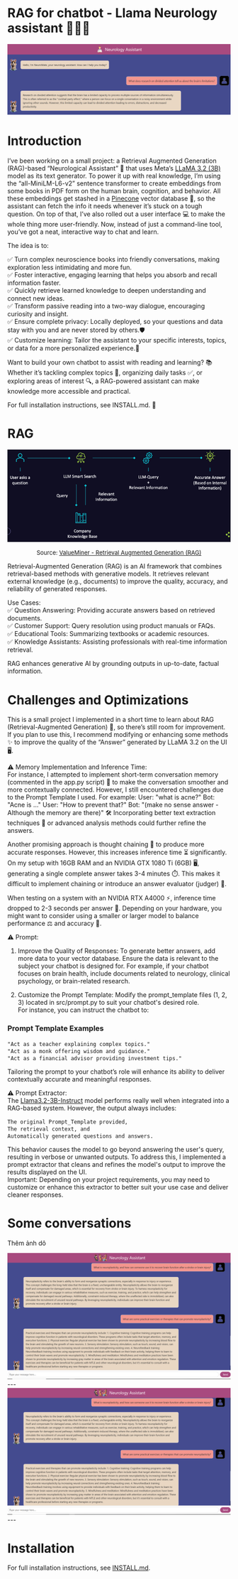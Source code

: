 # RAG for chatbot - Llama Neurology assistant 🦙🧠💬

<div align="center">
    <img src="./static/images/top.PNG" alt="RAG Architecture" />
</div>

# Introduction

I’ve been working on a small project: a Retrieval Augmented Generation (RAG)-based “Neurological Assistant” 🧠 that uses Meta’s [LLaMA 3.2 (3B)](https://ai.meta.com/blog/llama-3-2-connect-2024-vision-edge-mobile-devices/) model as its text generator. To power it up with real knowledge, I’m using the “all-MiniLM-L6-v2” sentence transformer to create embeddings from some books in PDF form on the human brain, cognition, and behavior. All these embeddings get stashed in a [Pinecone](https://www.pinecone.io/) vector database 🌲, so the assistant can fetch the info it needs whenever it’s stuck on a tough question. On top of that, I’ve also rolled out a user interface 💻 to make the whole thing more user-friendly. Now, instead of just a command-line tool, you’ve got a neat, interactive way to chat and learn.

The idea is to:  

✅ Turn complex neuroscience books into friendly conversations, making exploration less intimidating and more fun.  
✅ Foster interactive, engaging learning that helps you absorb and recall information faster.  
✅ Quickly retrieve learned knowledge to deepen understanding and connect new ideas.  
✅ Transform passive reading into a two-way dialogue, encouraging curiosity and insight.  
✅ Ensure complete privacy: Locally deployed, so your questions and data stay with you and are never stored by others.🛡️  
✅ Customize learning: Tailor the assistant to your specific interests, topics, or data for a more personalized experience.🎯  

Want to build your own chatbot to assist with reading and learning? 📚
Whether it’s tackling complex topics 🧠, organizing daily tasks ✅, or exploring areas of interest 🔍, a RAG-powered assistant can make knowledge more accessible and practical.

For full installation instructions, see INSTALL.md. 🚀



# RAG

<div align="center">
    <img src="./static/images/RAG.PNG" alt="RAG Architecture" title="RAG Architecture Diagram" />
    <p style="font-size: small;">Source: <a href="https://valueminer.eu/de/retrieval-augmented-generation-rag" target="_blank">ValueMiner - Retrieval Augmented Generation (RAG)</a></p>
</div>

Retrieval-Augmented Generation (RAG) is an AI framework that combines retrieval-based methods with generative models. It retrieves relevant external knowledge (e.g., documents) to improve the quality, accuracy, and reliability of generated responses.

Use Cases:  
    ✅ Question Answering: Providing accurate answers based on retrieved documents.  
    ✅ Customer Support: Query resolution using product manuals or FAQs.  
    ✅ Educational Tools: Summarizing textbooks or academic resources.  
    ✅ Knowledge Assistants: Assisting professionals with real-time information retrieval.  

RAG enhances generative AI by grounding outputs in up-to-date, factual information.



# Challenges and Optimizations

This is a small project I implemented in a short time to learn about RAG (Retrieval-Augmented Generation) 🧠, so there’s still room for improvement. If you plan to use this, I recommend modifying or enhancing some methods ✨ to improve the quality of the “Answer” generated by LLaMA 3.2 on the UI 🖥️.  

⚠️ Memory Implementation and Inference Time:  
For instance, I attempted to implement short-term conversation memory (commented in the app.py script) 💬 to make the conversation smoother and more contextually connected. However, I still encountered challenges due to the Prompt Template I used.
For example: 
    User: "what is acne?"
    Bot: "Acne is ..."
    User: "How to prevent that?"
    Bot: "(make no sense answer - Although the memory are there)"
🛠️ Incorporating better text extraction techniques 📄 or advanced analysis methods could further refine the answers.

Another promising approach is thought chaining 🔗 to produce more accurate responses. However, this increases inference time ⏳ significantly. On my setup with 16GB RAM and an NVIDIA GTX 1080 Ti (6GB) 🖥️, generating a single complete answer takes 3-4 minutes ⏱️. This makes it difficult to implement chaining or introduce an answer evaluator (judger) 🧐.

When testing on a system with an NVIDIA RTX A4000 ⚡, inference time dropped to 2-3 seconds per answer 🚀. Depending on your hardware, you might want to consider using a smaller or larger model to balance performance ⚖️ and accuracy 🎯.
 

⚠️ Prompt:  
1. Improve the Quality of Responses: To generate better answers, add more data to your vector database. Ensure the data is relevant to the subject your chatbot is designed for. For example, if your chatbot focuses on brain health, include documents related to neurology, clinical psychology, or brain-related research.

2. Customize the Prompt Template: Modify the prompt_template files (1, 2, 3) located in src/prompt.py to suit your chatbot's desired role.  
For instance, you can instruct the chatbot to:
### Prompt Template Examples

    "Act as a teacher explaining complex topics."  
    "Act as a monk offering wisdom and guidance."  
    "Act as a financial advisor providing investment tips."  

Tailoring the prompt to your chatbot’s role will enhance its ability to deliver contextually accurate and meaningful responses.

⚠️ Prompt Extractor:  
The [Llama3.2-3B-Instruct](https://huggingface.co/meta-llama/Llama-3.2-3B-Instruct) model performs really well when integrated into a RAG-based system. However, the output always includes:  

    The original Prompt_Template provided,
    The retrieval context, and
    Automatically generated questions and answers.

This behavior causes the model to go beyond answering the user's query, resulting in verbose or unwanted outputs. To address this, I implemented a prompt extractor that cleans and refines the model's output to improve the results displayed on the UI.  
Important: Depending on your project requirements, you may need to customize or enhance this extractor to better suit your use case and deliver cleaner responses.  



# Some conversations

Thêm ảnh dô
<div align="center">
    <img src="./static/images/2.PNG" alt="RAG Architecture" />
</div>
---

<div align="center">
    <img src="./static/images/2.PNG" alt="RAG Architecture" />
</div>
---



# Installation


For full installation instructions, see [INSTALL.md](INSTALL.md).

